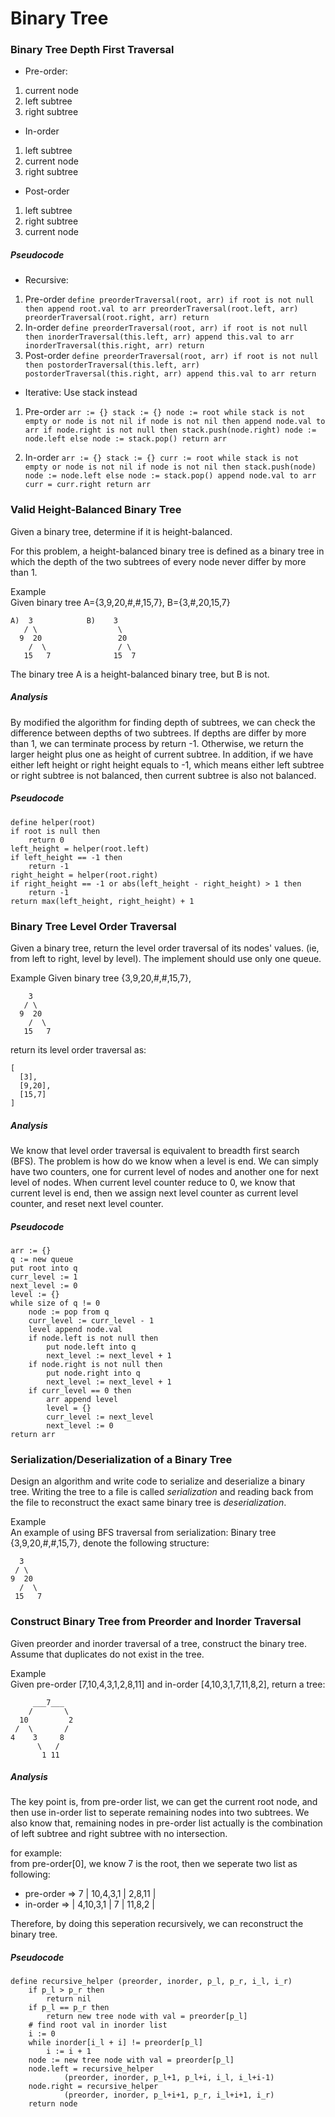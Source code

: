 # Binary Tree

### Binary Tree Depth First Traversal
*  Pre-order:
  1. current node
  2. left subtree
  3. right subtree
*  In-order
  1. left subtree
  2. current node
  3. right subtree
*  Post-order
  1. left subtree
  2. right subtree
  3. current node

##### Pseudocode
*  Recursive:
  1. Pre-order
    ```
    define preorderTraversal(root, arr)
        if root is not null then
            append root.val to arr
            preorderTraversal(root.left, arr)
            preorderTraversal(root.right, arr)
        return
    ```
  2. In-order
    ```
    define preorderTraversal(root, arr)
        if root is not null then
            inorderTraversal(this.left, arr)
            append this.val to arr
            inorderTraversal(this.right, arr)
        return
    ```
  3. Post-order
    ```
    define preorderTraversal(root, arr)
        if root is not null then
            postorderTraversal(this.left, arr)
            postorderTraversal(this.right, arr)
            append this.val to arr
        return
    ```
    
*  Iterative:
Use stack instead
  1. Pre-order
    ```
    arr := {}
    stack := {}
    node := root
    while stack is not empty or node is not nil
        if node is not nil then
            append node.val to arr
            if node.right is not null then
                stack.push(node.right)
            node := node.left
        else
            node := stack.pop()
    return arr
    ```
    
  2. In-order
    ```
    arr := {}
    stack := {}
    curr := root
    while stack is not empty or node is not nil
        if node is not nil then
            stack.push(node)
            node := node.left
        else
            node := stack.pop()
            append node.val to arr
            curr = curr.right
    return arr
    ```

### Valid Height-Balanced Binary Tree
Given a binary tree, determine if it is height-balanced.

For this problem, a height-balanced binary tree is defined as a binary tree in which the depth of the two subtrees of every node never differ by more than 1.

Example  
Given binary tree A={3,9,20,#,#,15,7}, B={3,#,20,15,7}

```
A)  3            B)    3 
   / \                  \
  9  20                 20
    /  \                / \
   15   7              15  7
```

The binary tree A is a height-balanced binary tree, but B is not.

##### Analysis
By modified the algorithm for finding depth of subtrees, we can check the difference between depths of two subtrees. If depths are differ by more than 1, we can terminate process by return -1. Otherwise, we return the larger height plus one as height of current subtree. In addition, if we have either left height or right height equals to -1, which means either left subtree or right subtree is not balanced, then current subtree is also not balanced.

##### Pseudocode
```
define helper(root)
if root is null then
    return 0
left_height = helper(root.left)
if left_height == -1 then
    return -1
right_height = helper(root.right)
if right_height == -1 or abs(left_height - right_height) > 1 then
    return -1
return max(left_height, right_height) + 1
```

### Binary Tree Level Order Traversal
Given a binary tree, return the level order traversal of its nodes' values. (ie, from left to right, level by level). The implement should use only one queue.

Example
Given binary tree {3,9,20,#,#,15,7},
```
    3
   / \
  9  20
    /  \
   15   7
```

return its level order traversal as:
```
[
  [3],
  [9,20],
  [15,7]
]
```

##### Analysis
We know that level order traversal is equivalent to breadth first search (BFS). The problem is how do we know when a level is end. We can simply have two counters, one for current level of nodes and another one for next level of nodes. When current level counter reduce to 0, we know that current level is end, then we assign next level counter as current level counter, and reset next level counter.

##### Pseudocode
```
arr := {}
q := new queue
put root into q
curr_level := 1
next_level := 0
level := {}
while size of q != 0
    node := pop from q
    curr_level := curr_level - 1
    level append node.val
    if node.left is not null then
        put node.left into q
        next_level := next_level + 1
    if node.right is not null then
        put node.right into q
        next_level := next_level + 1
    if curr_level == 0 then
        arr append level
        level = {}
        curr_level := next_level
        next_level := 0
return arr
```

### Serialization/Deserialization of a Binary Tree
Design an algorithm and write code to serialize and deserialize a binary tree. Writing the tree to a file is called *serialization* and reading back from the file to reconstruct the exact same binary tree is *deserialization*.

Example  
An example of using BFS traversal from serialization:
Binary tree {3,9,20,#,#,15,7}, denote the following structure:

```
  3
 / \
9  20
  /  \
 15   7
```

### Construct Binary Tree from Preorder and Inorder Traversal
Given preorder and inorder traversal of a tree, construct the binary tree. Assume that duplicates do not exist in the tree.

Example  
Given pre-order [7,10,4,3,1,2,8,11] and in-order [4,10,3,1,7,11,8,2], return a tree:

```
     ___7___
    /       \
  10         2
 /  \       /
4    3     8
      \   /
       1 11
```

##### Analysis
The key point is, from pre-order list, we can get the current root node, and then use in-order list to seperate remaining nodes into two subtrees. We also know that, remaining nodes in pre-order list actually is the combination of left subtree and right subtree with no intersection.

for example:  
from pre-order[0], we know 7 is the root, then we seperate two list as following:

*  pre-order => 7 | 10,4,3,1 | 2,8,11 |  
*  in-order => | 4,10,3,1 | 7 | 11,8,2 |

Therefore, by doing this seperation recursively, we can reconstruct the binary tree.

##### Pseudocode
```
define recursive_helper (preorder, inorder, p_l, p_r, i_l, i_r)
    if p_l > p_r then
        return nil
    if p_l == p_r then
        return new tree node with val = preorder[p_l]
    # find root val in inorder list
    i := 0
    while inorder[i_l + i] != preorder[p_l]
        i := i + 1
    node := new tree node with val = preorder[p_l]
    node.left = recursive_helper
            (preorder, inorder, p_l+1, p_l+i, i_l, i_l+i-1)
    node.right = recursive_helper
            (preorder, inorder, p_l+i+1, p_r, i_l+i+1, i_r)
    return node
```
